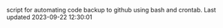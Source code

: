 script for automating code backup to github using bash and crontab. Last updated 2023-09-22 12:30:01
